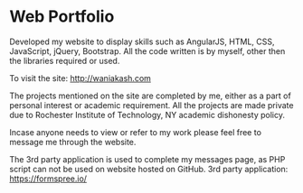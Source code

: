 # Web Portfolio

Developed my website to display skills such as AngularJS, HTML, CSS, JavaScript, jQuery, Bootstrap. All the code written is by myself, other then the libraries required or used.

To visit the site: http://waniakash.com

The projects mentioned on the site are completed by me, either as a part of personal interest or academic requirement. All the projects are made private due to Rochester Institute of Technology, NY academic dishonesty policy.

Incase anyone needs to view or refer to my work please feel free to message me through the website.

The 3rd party application is used to complete my messages page, as PHP script can not be used on website hosted on GitHub.
3rd party application: https://formspree.io/
